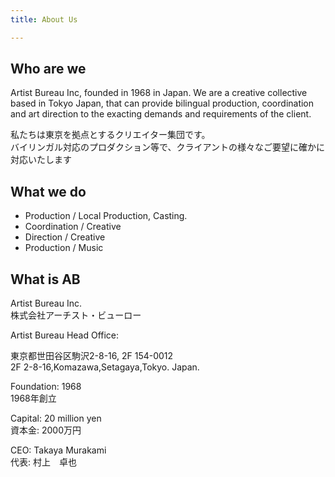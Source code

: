 ```yaml
---
title: About Us

---
```

## Who are we

Artist Bureau Inc, founded in 1968 in Japan. We are a creative collective based in Tokyo Japan, that can provide bilingual production, coordination and art direction to the exacting demands and requirements of the client.

私たちは東京を拠点とするクリエイター集団です。  
バイリンガル対応のプロダクション等で、クライアントの様々なご要望に確かに対応いたします

## What we do

* Production / Local Production, Casting.
* Coordination / Creative
* Direction / Creative
* Production / Music

## What is AB

Artist Bureau Inc.<br/>
株式会社アーチスト・ビューロー

Artist Bureau Head Office:<br/>

東京都世田谷区駒沢2-8-16, 2F 154-0012<br/>2F 2-8-16,Komazawa,Setagaya,Tokyo. Japan.

Foundation: 1968  
1968年創立

Capital: 20 million yen  
資本金: 2000万円

CEO: Takaya Murakami  
代表: 村上　卓也